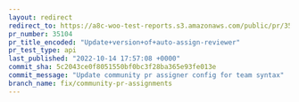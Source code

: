 ```yaml
---
layout: redirect
redirect_to: https://a8c-woo-test-reports.s3.amazonaws.com/public/pr/35104/api/index.html
pr_number: 35104
pr_title_encoded: "Update+version+of+auto-assign-reviewer"
pr_test_type: api
last_published: "2022-10-14 17:57:08 +0000"
commit_sha: 5c2043ce0f8051550bf0bc3f28ba365e93fe013e
commit_message: "Update community pr assigner config for team syntax"
branch_name: fix/community-pr-assignments
---
```

